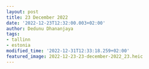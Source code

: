 ```yaml
---
layout: post
title: 23 December 2022
date: '2022-12-23T12:32:00.003+02:00'
author: Dedunu Dhananjaya
tags:
- tallinn
- estonia
modified_time: '2022-12-31T12:33:18.259+02:00'
featured_image: 2022-12-23-23-december-2022_23.heic
---
```

